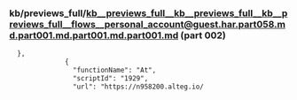 ### kb/previews_full/kb__previews_full__kb__previews_full__kb__previews_full__flows__personal_account@guest.har.part058.md.part001.md.part001.md.part001.md (part 002)

```md
  },
              {
                "functionName": "At",
                "scriptId": "1929",
                "url": "https://n958200.alteg.io/
```

```
